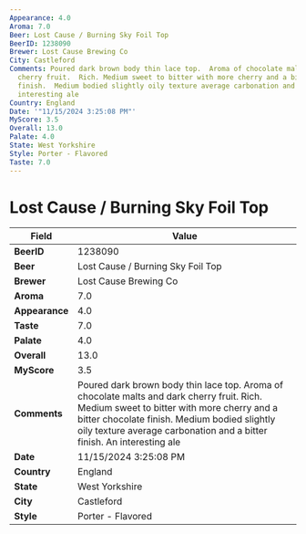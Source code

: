 ```yaml
---
Appearance: 4.0
Aroma: 7.0
Beer: Lost Cause / Burning Sky Foil Top
BeerID: 1238090
Brewer: Lost Cause Brewing Co
City: Castleford
Comments: Poured dark brown body thin lace top.  Aroma of chocolate malts and dark
  cherry fruit.  Rich. Medium sweet to bitter with more cherry and a bitter chocolate
  finish.  Medium bodied slightly oily texture average carbonation and a bitter finish.  An
  interesting ale
Country: England
Date: '"11/15/2024 3:25:08 PM"'
MyScore: 3.5
Overall: 13.0
Palate: 4.0
State: West Yorkshire
Style: Porter - Flavored
Taste: 7.0
---
```


# Lost Cause / Burning Sky Foil Top

| Field         | Value |
|---------------|-------|
| **BeerID** | 1238090 |
| **Beer** | Lost Cause / Burning Sky Foil Top |
| **Brewer** | Lost Cause Brewing Co |
| **Aroma** | 7.0 |
| **Appearance** | 4.0 |
| **Taste** | 7.0 |
| **Palate** | 4.0 |
| **Overall** | 13.0 |
| **MyScore** | 3.5 |
| **Comments** | Poured dark brown body thin lace top.  Aroma of chocolate malts and dark cherry fruit.  Rich. Medium sweet to bitter with more cherry and a bitter chocolate finish.  Medium bodied slightly oily texture average carbonation and a bitter finish.  An interesting ale |
| **Date** | 11/15/2024 3:25:08 PM |
| **Country** | England |
| **State** | West Yorkshire |
| **City** | Castleford |
| **Style** | Porter - Flavored |

